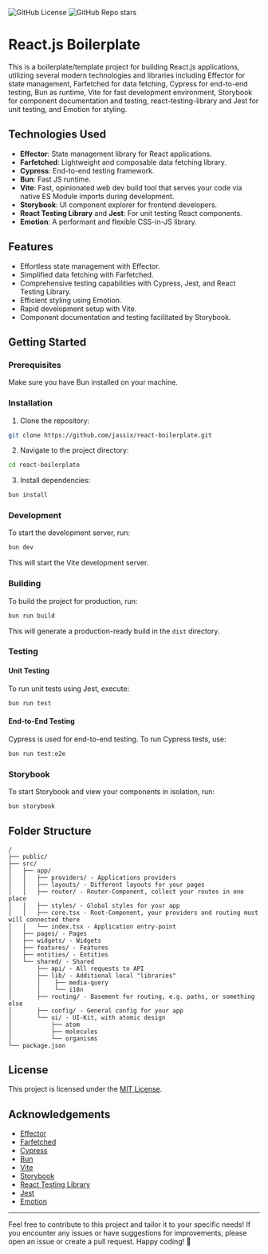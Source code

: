 ![GitHub License](https://img.shields.io/github/license/jassix/react-boilerplate)
![GitHub Repo stars](https://img.shields.io/github/stars/jassix/react-boilerplate)

# React.js Boilerplate

This is a boilerplate/template project for building React.js applications, utilizing several modern technologies and libraries including Effector for state management, Farfetched for data fetching, Cypress for end-to-end testing, Bun as runtime, Vite for fast development environment, Storybook for component documentation and testing, react-testing-library and Jest for unit testing, and Emotion for styling.

## Technologies Used

- **Effector**: State management library for React applications.
- **Farfetched**: Lightweight and composable data fetching library.
- **Cypress**: End-to-end testing framework.
- **Bun**: Fast JS runtime.
- **Vite**: Fast, opinionated web dev build tool that serves your code via native ES Module imports during development.
- **Storybook**: UI component explorer for frontend developers.
- **React Testing Library** and **Jest**: For unit testing React components.
- **Emotion**: A performant and flexible CSS-in-JS library.

## Features

- Effortless state management with Effector.
- Simplified data fetching with Farfetched.
- Comprehensive testing capabilities with Cypress, Jest, and React Testing Library.
- Efficient styling using Emotion.
- Rapid development setup with Vite.
- Component documentation and testing facilitated by Storybook.

## Getting Started

### Prerequisites

Make sure you have Bun installed on your machine.

### Installation

1. Clone the repository:

```bash
git clone https://github.com/jassix/react-boilerplate.git
```

2. Navigate to the project directory:

```bash
cd react-boilerplate
```

3. Install dependencies:

```bash
bun install
```

### Development

To start the development server, run:

```bash
bun dev
```

This will start the Vite development server.

### Building

To build the project for production, run:

```bash
bun run build
```

This will generate a production-ready build in the `dist` directory.

### Testing

#### Unit Testing

To run unit tests using Jest, execute:

```bash
bun run test
```

#### End-to-End Testing

Cypress is used for end-to-end testing. To run Cypress tests, use:

```bash
bun run test:e2e
```

### Storybook

To start Storybook and view your components in isolation, run:

```bash
bun storybook
```

## Folder Structure

```
/
├── public/
├── src/
│   ├── app/
│   │   ├── providers/ - Applications providers
│   │   ├── layouts/ - Different layouts for your pages
│   │   ├── router/ - Router-Component, collect your routes in one place
│   │   ├── styles/ - Global styles for your app
│   │   ├── core.tsx - Root-Component, your providers and routing must will connected there
│   │   └── index.tsx - Application entry-point
│   ├── pages/ - Pages
│   ├── widgets/ - Widgets
│   ├── features/ - Features
│   ├── entities/ - Entities
│   └── shared/ - Shared
│       ├── api/ - All requests to API
│       ├── lib/ - Additional local "libraries"
│       │    ├── media-query
│       │    └── i18n
│       ├── routing/ - Basement for routing, e.g. paths, or something else
│       ├── config/ - General config for your app
│       └── ui/ - UI-Kit, with atomic design
│           ├── atom
│           ├── molecules
│           └── organisms
└── package.json
```

## License

This project is licensed under the [MIT License](LICENSE).

## Acknowledgements

- [Effector](https://effector.dev/)
- [Farfetched](https://farfetched.pages.dev/)
- [Cypress](https://www.cypress.io/)
- [Bun](https://bun.sh/)
- [Vite](https://vitejs.dev/)
- [Storybook](https://storybook.js.org/)
- [React Testing Library](https://testing-library.com/docs/react-testing-library/intro/)
- [Jest](https://jestjs.io/)
- [Emotion](https://emotion.sh/)

---

Feel free to contribute to this project and tailor it to your specific needs! If you encounter any issues or have suggestions for improvements, please open an issue or create a pull request. Happy coding! 🚀
